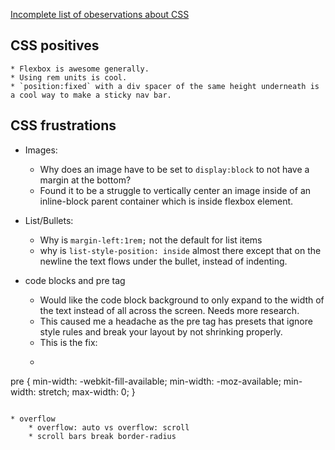  <!--more-->

<u>Incomplete list of obeservations about CSS</u>  

##  CSS positives
    * Flexbox is awesome generally.
    * Using rem units is cool.
    * `position:fixed` with a div spacer of the same height underneath is a cool way to make a sticky nav bar. 

## CSS frustrations
* Images:
    * Why does an image have to be set to `display:block` to not have a margin at the bottom? 
    * Found it to be a struggle to vertically center an image inside of an inline-block parent container which is inside flexbox element.

* List/Bullets:
    * Why is `margin-left:1rem;` not the default for list items 
    * why is `list-style-position: inside` almost there except that on the newline the text flows under the bullet, instead of indenting.

* code blocks and pre tag
    * Would like the code block background to only expand to the width of the text instead of all across the screen. Needs more research.
    *  This caused me a headache as the pre tag has presets that ignore style rules and break your layout by not shrinking properly.
    * This is the fix:
    * ```css
pre {
    min-width: -webkit-fill-available;
    min-width: -moz-available;
    min-width: stretch;
    max-width: 0;
}
```

* overflow
    * overflow: auto vs overflow: scroll
    * scroll bars break border-radius 
